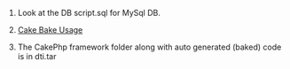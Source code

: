 1. Look at the DB script.sql for MySql DB.

2. [Cake Bake Usage](book.cakephp.org/3.0/en/bake/usage.html)

3. The CakePhp framework folder along with auto generated (baked) code is in dti.tar
